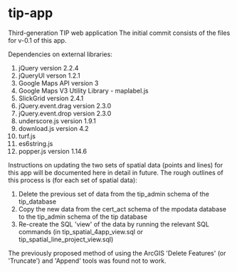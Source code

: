 # tip-app
Third-generation TIP web application
The initial commit consists of the files for v-0.1 of this app.

Dependencies on external libraries:
  1. jQuery version 2.2.4
  2. jQueryUI verson 1.2.1
  3. Google Maps API version 3
  4. Google Maps V3 Utility Library - maplabel.js
  5. SlickGrid version 2.4.1
  6. jQuery.event.drag version 2.3.0
  7. jQuery.event.drop version 2.3.0
  8. underscore.js version 1.9.1
  9. download.js version 4.2
  10. turf.js
  11. es6string.js
  12. popper.js version 1.14.6

Instructions on updating the two sets of spatial data (points and lines) for this app will be documented here in detail in future.
The rough outlines of this process is (for each set of spatial data):

1. Delete the previous set of data from the tip_admin schema of the tip_database
2. Copy the new data from the cert_act schema of the mpodata database to the tip_admin schema of the tip database
3. Re-create the SQL 'view' of the data by running the relevant SQL commands (in tip_spatial_4app_view.sql or tip_spatial_line_project_view.sql)

The previously proposed method of using the ArcGIS 'Delete Features' (or 'Truncate') and 'Append' tools was found not to work.


